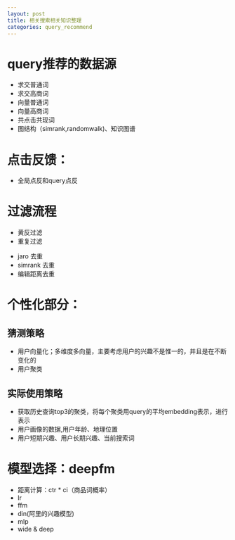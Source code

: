 ```yaml
---
layout: post
title: 相关搜索相关知识整理
categories: query_recommend
---
```


# query推荐的数据源
* 求交普通词
* 求交高商词
* 向量普通词
* 向量高商词
* 共点击共现词
* 图结构（simrank,randomwalk)、知识图谱


# 点击反馈：
* 全局点反和query点反

# 过滤流程
* 黄反过滤
* 重复过滤
- jaro 去重
- simrank 去重
- 编辑距离去重

# 个性化部分：
## 猜测策略
* 用户向量化；多维度多向量，主要考虑用户的兴趣不是惟一的，并且是在不断变化的
* 用户聚类

## 实际使用策略
* 获取历史查询top3的聚类，将每个聚类用query的平均embedding表示，进行表示
* 用户画像的数据,用户年龄、地理位置
* 用户短期兴趣、用户长期兴趣、当前搜索词 

# 模型选择：deepfm
* 距离计算：ctr * ci（商品词概率）
* lr
* ffm
* din(阿里的兴趣模型)
* mlp
* wide & deep

